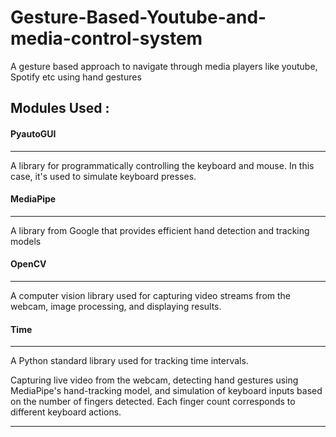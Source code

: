 <h1> Gesture-Based-Youtube-and-media-control-system
</h1>
<p>A gesture based approach to navigate through media players like youtube, Spotify etc using hand gestures
</p>
<h2>Modules Used : </h2>
<h4>PyautoGUI</h4>
    <hr>
  <p>A library for programmatically controlling the keyboard and mouse. In this case, it's used to simulate keyboard presses.</p>
  <h4>MediaPipe</h4>
    <hr>
  <p>A library from Google that provides efficient hand detection and tracking models</p>
  <h4>OpenCV</h4>
    <hr>
    <p>A computer vision library used for capturing video streams from the webcam, image processing, and displaying results.</p>
  <h4>Time</h4>
  <hr>
  <p>A Python standard library used for tracking time intervals.</p>
<p>Capturing live video from the webcam, detecting hand gestures using MediaPipe's hand-tracking model, and simulation of  keyboard inputs based on the number of fingers detected. Each finger count corresponds to different keyboard actions.</p>
<hr>
